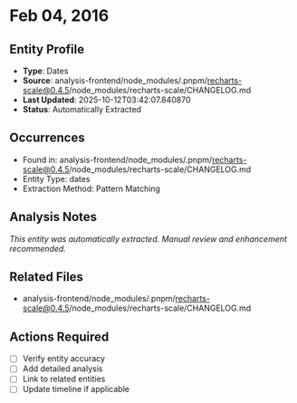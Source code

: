 # Feb 04, 2016

## Entity Profile
- **Type**: Dates
- **Source**: analysis-frontend/node_modules/.pnpm/recharts-scale@0.4.5/node_modules/recharts-scale/CHANGELOG.md
- **Last Updated**: 2025-10-12T03:42:07.840870
- **Status**: Automatically Extracted

## Occurrences
- Found in: analysis-frontend/node_modules/.pnpm/recharts-scale@0.4.5/node_modules/recharts-scale/CHANGELOG.md
- Entity Type: dates
- Extraction Method: Pattern Matching

## Analysis Notes
*This entity was automatically extracted. Manual review and enhancement recommended.*

## Related Files
- analysis-frontend/node_modules/.pnpm/recharts-scale@0.4.5/node_modules/recharts-scale/CHANGELOG.md

## Actions Required
- [ ] Verify entity accuracy
- [ ] Add detailed analysis
- [ ] Link to related entities
- [ ] Update timeline if applicable
